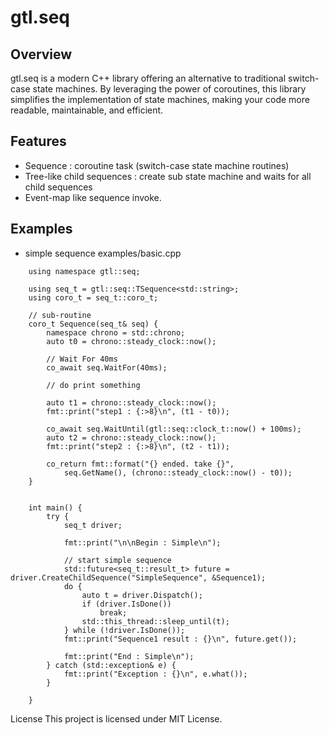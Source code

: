 # gtl.seq

## Overview
gtl.seq is a modern C++ library offering an alternative to traditional switch-case state machines. By leveraging the power of coroutines, this library simplifies the implementation of state machines, making your code more readable, maintainable, and efficient.

## Features
- Sequence : coroutine task (switch-case state machine routines)
- Tree-like child sequences : create sub state machine and waits for all child sequences
- Event-map like sequence invoke.

## Examples
- simple sequence
	examples/basic.cpp

```
	using namespace gtl::seq;

	using seq_t = gtl::seq::TSequence<std::string>;
	using coro_t = seq_t::coro_t;

	// sub-routine
	coro_t Sequence(seq_t& seq) {
		namespace chrono = std::chrono;
		auto t0 = chrono::steady_clock::now();

		// Wait For 40ms
		co_await seq.WaitFor(40ms);

		// do print something

		auto t1 = chrono::steady_clock::now();
		fmt::print("step1 : {:>8}\n", (t1 - t0));

		co_await seq.WaitUntil(gtl::seq::clock_t::now() + 100ms);
		auto t2 = chrono::steady_clock::now();
		fmt::print("step2 : {:>8}\n", (t2 - t1));

		co_return fmt::format("{} ended. take {}",
			seq.GetName(), (chrono::steady_clock::now() - t0));
	}


	int main() {
		try {
			seq_t driver;

			fmt::print("\n\nBegin : Simple\n");

			// start simple sequence
			std::future<seq_t::result_t> future = driver.CreateChildSequence("SimpleSequence", &Sequence1);
			do {
				auto t = driver.Dispatch();
				if (driver.IsDone())
					break;
				std::this_thread::sleep_until(t);
			} while (!driver.IsDone());
			fmt::print("Sequence1 result : {}\n", future.get());

			fmt::print("End : Simple\n");
		} catch (std::exception& e) {
			fmt::print("Exception : {}\n", e.what());
		}

	}

```



License
This project is licensed under MIT License.